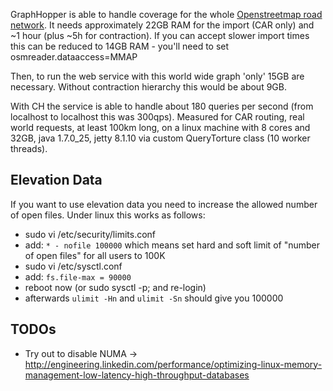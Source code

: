 GraphHopper is able to handle coverage for the whole [Openstreetmap road network](http://planet.osm.org/). 
It needs approximately 22GB RAM for the import (CAR only) and ~1 hour (plus ~5h for contraction). 
If you can accept slower import times this can be reduced to 14GB RAM - you'll need to set osmreader.dataaccess=MMAP

Then, to run the web service with this world wide graph 'only' 15GB are necessary. Without contraction hierarchy 
this would be about 9GB.

With CH the service is able to handle about 180 queries per second (from localhost to localhost this was 300qps). 
Measured for CAR routing, real world requests, at least 100km long, on a linux machine with 8 cores and 32GB, 
java 1.7.0_25, jetty 8.1.10 via custom QueryTorture class (10 worker threads).

## Elevation Data 

If you want to use elevation data you need to increase the allowed number of open files. Under linux this works as follows:

 * sudo vi /etc/security/limits.conf
 * add: `* - nofile 100000`
   which means set hard and soft limit of "number of open files" for all users to 100K
 * sudo vi /etc/sysctl.conf
 * add: `fs.file-max = 90000`
 * reboot now (or sudo sysctl -p; and re-login)
 * afterwards `ulimit -Hn` and `ulimit -Sn` should give you 100000


## TODOs

 * Try out to disable NUMA -> http://engineering.linkedin.com/performance/optimizing-linux-memory-management-low-latency-high-throughput-databases
